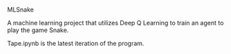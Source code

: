 #
MLSnake

A machine learning project that utilizes Deep Q Learning to train an agent to play the game Snake. 

Tape.ipynb is the latest iteration of the program.
